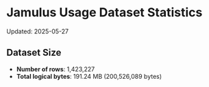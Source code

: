 # Jamulus Usage Dataset Statistics

Updated: 2025-05-27

## Dataset Size
- **Number of rows**: 1,423,227
- **Total logical bytes**: 191.24 MB (200,526,089 bytes)
